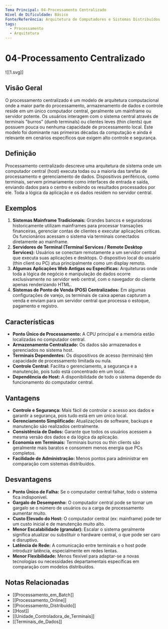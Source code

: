 ```yaml
---
Tema Principal: 04-Processamento Centralizado
Nível de Dificuldade: Básico
Fonte/Referência: Arquitetura de Computadores e Sistemas Distribuídos
tags:
  - Processamento
  - Arquitetura
---
```


# 04-Processamento Centralizado

![[1.svg]]

## Visão Geral

O processamento centralizado é um modelo de arquitetura computacional onde a maior parte do processamento, armazenamento de dados e controle reside em um único computador central, geralmente um mainframe ou servidor potente. Os usuários interagem com o sistema central através de terminais "burros" (dumb terminals) ou clientes leves (thin clients) que possuem pouca ou nenhuma capacidade de processamento local. Este modelo foi dominante nas primeiras décadas da computação e ainda é relevante em cenários específicos que exigem alto controle e segurança.

## Definição

Processamento centralizado descreve uma arquitetura de sistema onde um computador central (host) executa todas ou a maioria das tarefas de processamento e gerenciamento de dados. Dispositivos periféricos, como terminais, servem primariamente como interfaces de entrada e saída, enviando dados para o centro e exibindo os resultados processados por ele. Toda a lógica da aplicação e os dados residem no servidor central.

## Exemplos

1.  **Sistemas Mainframe Tradicionais:** Grandes bancos e seguradoras historicamente utilizam mainframes para processar transações financeiras, gerenciar contas de clientes e executar aplicações críticas. Os funcionários acessam o sistema via terminais conectados diretamente ao mainframe.
2.  **Servidores de Terminal (Terminal Services / Remote Desktop Services):** Usuários se conectam remotamente a um servidor central que executa suas aplicações e desktops. O dispositivo local do usuário (thin client ou PC) atua principalmente como um display remoto.
3.  **Algumas Aplicações Web Antigas ou Específicas:** Arquiteturas onde toda a lógica de negócio e manipulação de dados ocorre exclusivamente no servidor web central, com o navegador do cliente apenas renderizando HTML.
4.  **Sistemas de Ponto de Venda (POS) Centralizados:** Em algumas configurações de varejo, os terminais de caixa apenas capturam a venda e enviam para um servidor central que processa o estoque, pagamento e registro.

## Características

*   **Ponto Único de Processamento:** A CPU principal e a memória estão localizadas no computador central.
*   **Armazenamento Centralizado:** Os dados são armazenados e gerenciados no sistema host.
*   **Terminais Dependentes:** Os dispositivos de acesso (terminais) têm capacidade de processamento limitada ou nula.
*   **Controle Central:** Facilita o gerenciamento, a segurança e a manutenção, pois tudo está concentrado em um local.
*   **Dependência do Host:** A disponibilidade de todo o sistema depende do funcionamento do computador central.

## Vantagens

*   **Controle e Segurança:** Mais fácil de controlar o acesso aos dados e garantir a segurança, pois tudo está em um único local.
*   **Gerenciamento Simplificado:** Atualizações de software, backups e manutenção são realizados centralmente.
*   **Consistência de Dados:** Garante que todos os usuários acessem a mesma versão dos dados e da lógica da aplicação.
*   **Economia em Terminais:** Terminais burros ou thin clients são geralmente mais baratos e consomem menos energia que PCs completos.
*   **Facilidade de Administração:** Menos pontos para administrar em comparação com sistemas distribuídos.

## Desvantagens

*   **Ponto Único de Falha:** Se o computador central falhar, todo o sistema fica indisponível.
*   **Gargalo de Desempenho:** O computador central pode se tornar um gargalo se o número de usuários ou a carga de processamento aumentar muito.
*   **Custo Elevado do Host:** O computador central (ex: mainframe) pode ter um custo inicial e de manutenção muito alto.
*   **Menor Escalabilidade (granular):** Escalar o sistema geralmente significa atualizar ou substituir o hardware central, o que pode ser caro e disruptivo.
*   **Latência de Rede:** A comunicação entre terminais e o host pode introduzir latência, especialmente em redes lentas.
*   **Menor Flexibilidade:** Menos flexível para adaptar-se a novas tecnologias ou necessidades departamentais específicas em comparação com modelos distribuídos.

## Notas Relacionadas

*   [[Processamento_em_Batch]]
*   [[Processamento_Online]]
*   [[Processamento_Distribuido]]
*   [[Host]]
*   [[Unidade_Controladora_de_Terminais]]
*   [[Terminais_de_Dados]]


